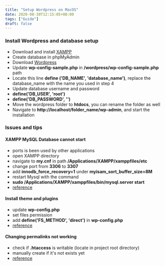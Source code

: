 ```yaml
---
title: "Setup Wordpress on MacOS"
date: 2020-08-30T12:15:05+08:00
tags: ["Guide"]
draft: false
---
```


### Install Wordpress and database setup

- Download and install [XAMPP](https://www.apachefriends.org/index.html)
- Create database in phpMyAdmin
- Download [Wordpress](https://wordpress.org/)
- Update **wp-config-sample.php** in **/wordpress/wp-config-sample.php** path
- Locate this line **define ('DB_NAME', 'database_name')**, replace the database_name with the name you used in step 4
- Update database username and password
- **define('DB_USER', 'root')**
- **define('DB_PASSWORD', '')**
- Move the wordpress folder to **htdocs**, you can rename the folder as well
- Navigate to **http://localhost/folder_name/wp-admin**, and start the installation

### Issues and tips

#### XAMPP MySQL Database cannot start

- ports is been used by other applications
- open XAMPP directory
- navigate to **my.cnf** in path **/Applications/XAMPP/xamppfiles/etc**
- change port from **3306** to **3307**
- add **innodb_force_recovery=1** under **myisam_sort_buffer_size=8M**
- restart Mysql with the command 
- **sudo /Applications/XAMPP/xamppfiles/bin/mysql.server start**
- [reference](https://stackoverflow.com/questions/27835348/mysql-database-cannot-start-on-xampp-for-mac/28358687#:~:text=cnf%22%20file%20and%20open%20it,or%20other%20apps%20%235.&text=Restart%20Mysql%20Server%20By%20Your,message%20%22Starting%20MySQL%20SUCCESS!%20%22)


#### Install theme and plugins

- update **wp-config.php**
- set files permission
- add **define('FS_METHOD', 'direct')** in **wp-config.php**
- [reference](https://wordpress.stackexchange.com/questions/19649/wordpress-on-localhost-lamp-doesnt-let-me-install-plugins#:~:text=For%20localhost%2C%20you%20can%20bypass,keep%20them%20in%20their%20folders.)


#### Changing permalinks not working
- check if **.htaccess** is writable (locate in project root directory)
- manually create if it's not exists yet
- [reference](https://wordpress.org/support/article/using-permalinks/)
